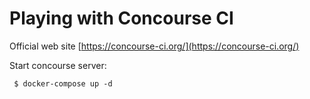 # Playing with Concourse CI

Official web site [https://concourse-ci.org/](https://concourse-ci.org/)

Start concourse server:

     $ docker-compose up -d

